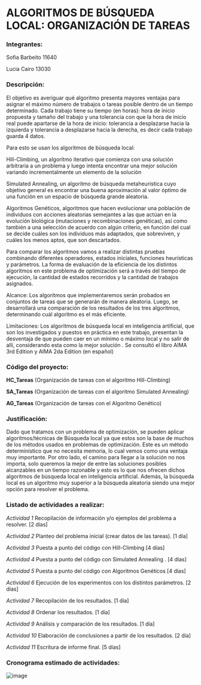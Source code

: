 # ALGORITMOS DE BÚSQUEDA LOCAL: ORGANIZACIÓN DE TAREAS

### Integrantes: 

Sofia Barbeito 11640

Lucia Cairo 13030

### Descripción: 

El objetivo es averiguar qué algoritmo presenta mayores ventajas para asignar el máximo número de trabajos o tareas posible dentro de un tiempo determinado. Cada trabajo tiene su tiempo (en horas): hora de inicio propuesta y tamaño del trabajo y una tolerancia con que la hora de inicio real puede apartarse de la hora de inicio: tolerancia a desplazarse hacia la izquierda y tolerancia a desplazarse hacia la derecha, es decir cada  trabajo guarda 4 datos.

Para esto se usan los algoritmos de búsqueda local: 

Hill-Climbing, un algoritmo iterativo que comienza con una solución arbitraria a un problema y luego intenta encontrar una mejor solución variando incrementalmente un elemento de la solución 

Simulated Annealing, un algoritmo de búsqueda metaheurística cuyo objetivo general es encontrar una buena aproximación al valor óptimo de una función en un espacio de búsqueda grande aleatoria.

Algoritmos Genéticos, algoritmos que hacen evolucionar una población de individuos con acciones aleatorias semejantes a las que actúan en la evolución biológica (mutaciones y recombinaciones genéticas), así como también a una selección de acuerdo con algún criterio, en función del cual se decide cuáles son los individuos más adaptados, que sobreviven, y cuáles los menos aptos, que son descartados.

Para comparar los algoritmos vamos a realizar distintas pruebas combinando diferentes operadores, estados iniciales, funciones heurísticas y parámetros. La forma de evaluación de la eficiencia de los distintos algoritmos en este problema de optimización será a través del tiempo de ejecución, la cantidad de estados recorridos y la cantidad de trabajos asignados.

Alcance: Los algoritmos que implementaremos serán probados en conjuntos de tareas que se generarán de manera aleatoria. Luego, se desarrollará una comparación de los resultados de los tres algoritmos, determinando cuál algoritmo es el más eficiente.

Limitaciones: Los algoritmos de búsqueda local en inteligencia artificial, que son los investigados y puestos en práctica en este trabajo, presentan la desventaja de que pueden caer en un mínimo o máximo local y no salir de allí, considerando esta como la mejor solución .
Se consultó el libro AIMA 3rd Edition y AIMA 2da Edition (en español)

### Código del proyecto: 

**HC_Tareas** (Organización de tareas con el algoritmo Hill-Climbing)

**SA_Tareas** (Organización de tareas con el algoritmo Simulated Annealing)

**AG_Tareas** (Organización de tareas con el Algoritmo Genético)

### Justificación: 

Dado que tratamos con un problema de optimización, se pueden aplicar algoritmos/técnicas de Búsqueda local ya que estos son la base de muchos de los métodos usados en problemas de optimización. Este es un método determinístico que no necesita memoria, lo cual vemos como una ventaja muy importante. Por otro lado, el camino para llegar a la solución no nos importa, solo queremos la mejor de entre las soluciones posibles alcanzables en un tiempo razonable y esto es lo que nos ofrecen dichos algoritmos de búsqueda local en inteligencia artificial. Además, la búsqueda local es un algoritmo muy superior a la búsqueda aleatoria siendo una mejor opción para resolver el problema.   


### Listado de actividades a realizar:

*Actividad 1* Recopilación de información y/o ejemplos del problema a resolver. [2 días]

*Actividad 2* Planteo del problema inicial (crear datos de las tareas). [1 día]

*Actividad 3* Puesta a punto del código con Hill-Climbing   [4 días]

*Actividad 4* Puesta a punto del código con Simulated Annealing . [4 días]

*Actividad 5* Puesta a punto del código con Algoritmos Genéticos  [4 días]

*Actividad 6* Ejecución de los experimentos con los distintos parámetros. [2 días]

*Actividad 7* Recopilación de los resultados. [1 día]

*Actividad 8* Ordenar los resultados. [1 día]

*Actividad 9* Análisis y comparación de los resultados. [1 día]

*Actividad 10* Elaboración de conclusiones a partir de los resultados. [2 día]

*Actividad 11* Escritura de informe final. [5 días]

### Cronograma estimado de actividades:

![image](https://user-images.githubusercontent.com/88351747/139602774-d802ca6a-db8b-44f3-a792-0abc47b12ce5.png)



